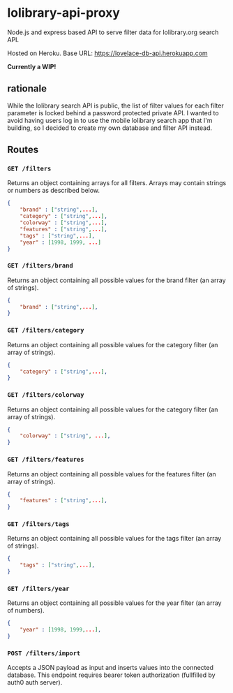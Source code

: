 # lolibrary-api-proxy

Node.js and express based API to serve filter data for lolibrary.org search API.

Hosted on Heroku. Base URL: https://lovelace-db-api.herokuapp.com

**Currently a WIP!**

## rationale

While the lolibrary search API is public, the list of filter values for each filter parameter is locked behind a password protected private API. I wanted to avoid having users log in to use the mobile lolibrary search app that I'm building, so I decided to create my own database and filter API instead.

## Routes

### `GET /filters`

Returns an object containing arrays for all filters. Arrays may contain strings or numbers as described below.

```json
{
    "brand" : ["string",...],
    "category" : ["string",...],
    "colorway" : ["string",...],
    "features" : ["string",...],
    "tags" : ["string",...],
    "year" : [1998, 1999, ...]
}
```

### `GET /filters/brand`

Returns an object containing all possible values for the brand filter (an array of strings).

```json
{
    "brand" : ["string",...],
}
```

### `GET /filters/category`

Returns an object containing all possible values for the category filter (an array of strings).

```json
{
    "category" : ["string",...],
}
```

### `GET /filters/colorway`

Returns an object containing all possible values for the category filter (an array of strings).

```json
{
    "colorway" : ["string", ...],
}
```

### `GET /filters/features`

Returns an object containing all possible values for the features filter (an array of strings).

```json
{
    "features" : ["string",...],
}
```

### `GET /filters/tags`

Returns an object containing all possible values for the tags filter (an array of strings).

```json
{
    "tags" : ["string",...],
}
```

### `GET /filters/year`

Returns an object containing all possible values for the year filter (an array of numbers).

```json
{
    "year" : [1998, 1999,...],
}
```

### `POST /filters/import`

Accepts a JSON payload as input and inserts values into the connected database. This endpoint requires bearer token authorization (fullfilled by auth0 auth server).
